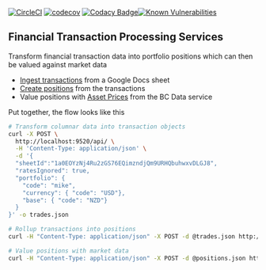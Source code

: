 
[![CircleCI](https://circleci.com/gh/monowai/beancounter.svg?style=svg)](https://circleci.com/gh/monowai/beancounter) [![codecov](https://codecov.io/gh/monowai/beancounter/branch/master/graph/badge.svg)](https://codecov.io/gh/monowai/beancounter) [![Codacy Badge](https://api.codacy.com/project/badge/Grade/2bfdd3f89fbc47b0b9d8920fe094ccd9)](https://www.codacy.com/manual/monowai/beancounter?utm_source=github.com&amp;utm_medium=referral&amp;utm_content=monowai/beancounter&amp;utm_campaign=Badge_Grade)[![Known Vulnerabilities](https://snyk.io/test/github/monowai/beancounter/badge.svg)](https://snyk.io/test/github/monowai/beancounter)

## Financial Transaction Processing Services

Transform financial transaction data into portfolio positions which can then be valued against market data 
    
*   [Ingest transactions](svc-ingest/README.md) from a Google Docs sheet
*   [Create positions](svc-position/README.md) from the transactions
*   Value positions with [Asset Prices](svc-data/README.md) from the BC Data service  
    
Put together, the flow looks like this

```bash
# Transform columnar data into transaction objects
curl -X POST \
  http://localhost:9520/api/ \
  -H 'Content-Type: application/json' \
  -d '{
  "sheetId":"1a0EOYzNj4Ru2zGS76EQimzndjQm9URHQbuhwxvDLGJ8",
  "ratesIgnored": true,
  "portfolio": {
  	"code": "mike",
  	"currency": { "code": "USD"},
  	"base": { "code": "NZD"}
  }
}' -o trades.json 

# Rollup transactions into positions
curl -H "Content-Type: application/json" -X POST -d @trades.json http://localhost:9500/api/ > positions.json

# Value positions with market data    
curl -H "Content-Type: application/json" -X POST -d @positions.json http://localhost:9500/api/value > valuedPositions.json
```

